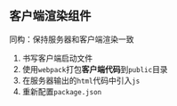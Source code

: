 ## 客户端渲染组件
同构：保持服务器和客户端渲染一致

1. 书写客户端启动文件
2. 使用`webpack`打包**客户端代码**到`public`目录
3. 在服务器输出的`html`代码中引入`js`
5. 重新配置`package.json`
